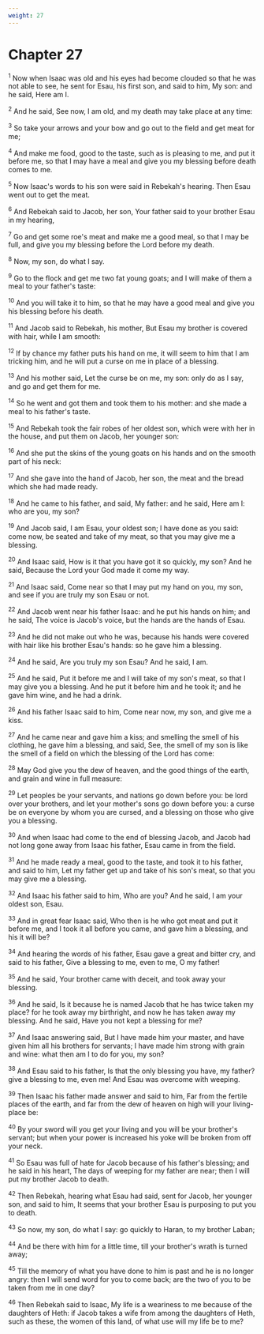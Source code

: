 ```yaml
---
weight: 27
---
```


# Chapter 27

<sup>1</sup> Now when Isaac was old and his eyes had become clouded so that he was not able to see, he sent for Esau, his first son, and said to him, My son: and he said, Here am I. 

<sup>2</sup> And he said, See now, I am old, and my death may take place at any time: 

<sup>3</sup> So take your arrows and your bow and go out to the field and get meat for me; 

<sup>4</sup> And make me food, good to the taste, such as is pleasing to me, and put it before me, so that I may have a meal and give you my blessing before death comes to me. 

<sup>5</sup> Now Isaac's words to his son were said in Rebekah's hearing. Then Esau went out to get the meat. 

<sup>6</sup> And Rebekah said to Jacob, her son, Your father said to your brother Esau in my hearing, 

<sup>7</sup> Go and get some roe's meat and make me a good meal, so that I may be full, and give you my blessing before the Lord before my death. 

<sup>8</sup> Now, my son, do what I say. 

<sup>9</sup> Go to the flock and get me two fat young goats; and I will make of them a meal to your father's taste: 

<sup>10</sup> And you will take it to him, so that he may have a good meal and give you his blessing before his death. 

<sup>11</sup> And Jacob said to Rebekah, his mother, But Esau my brother is covered with hair, while I am smooth: 

<sup>12</sup> If by chance my father puts his hand on me, it will seem to him that I am tricking him, and he will put a curse on me in place of a blessing. 

<sup>13</sup> And his mother said, Let the curse be on me, my son: only do as I say, and go and get them for me. 

<sup>14</sup> So he went and got them and took them to his mother: and she made a meal to his father's taste. 

<sup>15</sup> And Rebekah took the fair robes of her oldest son, which were with her in the house, and put them on Jacob, her younger son: 

<sup>16</sup> And she put the skins of the young goats on his hands and on the smooth part of his neck: 

<sup>17</sup> And she gave into the hand of Jacob, her son, the meat and the bread which she had made ready. 

<sup>18</sup> And he came to his father, and said, My father: and he said, Here am I: who are you, my son? 

<sup>19</sup> And Jacob said, I am Esau, your oldest son; I have done as you said: come now, be seated and take of my meat, so that you may give me a blessing. 

<sup>20</sup> And Isaac said, How is it that you have got it so quickly, my son? And he said, Because the Lord your God made it come my way. 

<sup>21</sup> And Isaac said, Come near so that I may put my hand on you, my son, and see if you are truly my son Esau or not. 

<sup>22</sup> And Jacob went near his father Isaac: and he put his hands on him; and he said, The voice is Jacob's voice, but the hands are the hands of Esau. 

<sup>23</sup> And he did not make out who he was, because his hands were covered with hair like his brother Esau's hands: so he gave him a blessing. 

<sup>24</sup> And he said, Are you truly my son Esau? And he said, I am. 

<sup>25</sup> And he said, Put it before me and I will take of my son's meat, so that I may give you a blessing. And he put it before him and he took it; and he gave him wine, and he had a drink. 

<sup>26</sup> And his father Isaac said to him, Come near now, my son, and give me a kiss. 

<sup>27</sup> And he came near and gave him a kiss; and smelling the smell of his clothing, he gave him a blessing, and said, See, the smell of my son is like the smell of a field on which the blessing of the Lord has come: 

<sup>28</sup> May God give you the dew of heaven, and the good things of the earth, and grain and wine in full measure: 

<sup>29</sup> Let peoples be your servants, and nations go down before you: be lord over your brothers, and let your mother's sons go down before you: a curse be on everyone by whom you are cursed, and a blessing on those who give you a blessing. 

<sup>30</sup> And when Isaac had come to the end of blessing Jacob, and Jacob had not long gone away from Isaac his father, Esau came in from the field. 

<sup>31</sup> And he made ready a meal, good to the taste, and took it to his father, and said to him, Let my father get up and take of his son's meat, so that you may give me a blessing. 

<sup>32</sup> And Isaac his father said to him, Who are you? And he said, I am your oldest son, Esau. 

<sup>33</sup> And in great fear Isaac said, Who then is he who got meat and put it before me, and I took it all before you came, and gave him a blessing, and his it will be? 

<sup>34</sup> And hearing the words of his father, Esau gave a great and bitter cry, and said to his father, Give a blessing to me, even to me, O my father! 

<sup>35</sup> And he said, Your brother came with deceit, and took away your blessing. 

<sup>36</sup> And he said, Is it because he is named Jacob that he has twice taken my place? for he took away my birthright, and now he has taken away my blessing. And he said, Have you not kept a blessing for me? 

<sup>37</sup> And Isaac answering said, But I have made him your master, and have given him all his brothers for servants; I have made him strong with grain and wine: what then am I to do for you, my son? 

<sup>38</sup> And Esau said to his father, Is that the only blessing you have, my father? give a blessing to me, even me! And Esau was overcome with weeping. 

<sup>39</sup> Then Isaac his father made answer and said to him, Far from the fertile places of the earth, and far from the dew of heaven on high will your living-place be: 

<sup>40</sup> By your sword will you get your living and you will be your brother's servant; but when your power is increased his yoke will be broken from off your neck. 

<sup>41</sup> So Esau was full of hate for Jacob because of his father's blessing; and he said in his heart, The days of weeping for my father are near; then I will put my brother Jacob to death. 

<sup>42</sup> Then Rebekah, hearing what Esau had said, sent for Jacob, her younger son, and said to him, It seems that your brother Esau is purposing to put you to death. 

<sup>43</sup> So now, my son, do what I say: go quickly to Haran, to my brother Laban; 

<sup>44</sup> And be there with him for a little time, till your brother's wrath is turned away; 

<sup>45</sup> Till the memory of what you have done to him is past and he is no longer angry: then I will send word for you to come back; are the two of you to be taken from me in one day? 

<sup>46</sup> Then Rebekah said to Isaac, My life is a weariness to me because of the daughters of Heth: if Jacob takes a wife from among the daughters of Heth, such as these, the women of this land, of what use will my life be to me? 


